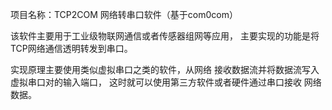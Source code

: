 项目名称：TCP2COM
网络转串口软件（基于com0com）

该软件主要用于工业级物联网通信或者传感器组网等应用，
主要实现的功能是将TCP网络通信透明转发到串口。

实现原理主要使用类似虚拟串口之类的软件，从网络
接收数据流并将数据流写入虚拟串口对的输入端口，
这时就可以使用第三方软件或者硬件通过串口接收
网络数据。






